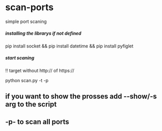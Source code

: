 # scan-ports
simple port scaning 

##### installing the librarys if not defined ######

pip install socket && pip install datetime && pip install pyfiglet

##### start scaning ####

!! target without http:// of https://


python scan.py -t <target> -p <port>


## if you want to show the prosses add --show/-s arg to the script ##

## -p- to scan all ports ##
